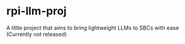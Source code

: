 # rpi-llm-proj
A little project that aims to bring lightweight LLMs to SBCs with ease (Currently not released)
